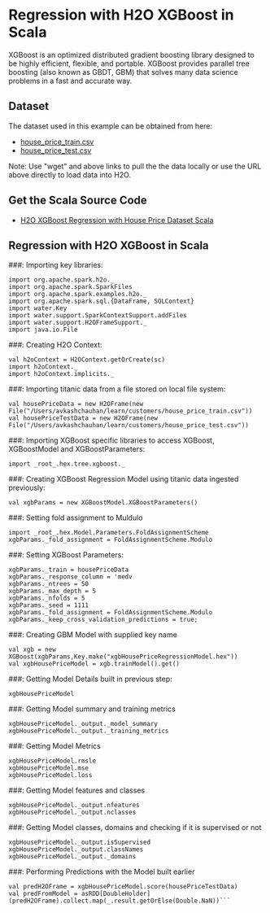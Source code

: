# Regression with H2O XGBoost in Scala #

XGBoost is an optimized distributed gradient boosting library designed to be highly efficient, flexible, and portable. XGBoost provides parallel tree boosting (also known as GBDT, GBM) that solves many data science problems in a fast and accurate way.

## Dataset ##
The dataset used in this example can be obtained from here:
 - [house_price_train.csv](https://raw.githubusercontent.com/Avkash/mldl/master/data/house_price_train.csv)
 - [house_price_test.csv](https://raw.githubusercontent.com/Avkash/mldl/master/data/house_price_test.csv)

Note: Use "wget" and above links to pull the the data locally or use the URL above directly to load data into H2O.
  
## Get the Scala Source Code ##
  - [H2O XGBoost Regression with House Price Dataset Scala](https://github.com/Avkash/mldl/blob/master/code/scala/H2O_XGBoost_HousePrice.scala)
  
## Regression with H2O XGBoost in Scala ##

###: Importing key libraries:
```
import org.apache.spark.h2o._
import org.apache.spark.SparkFiles
import org.apache.spark.examples.h2o._
import org.apache.spark.sql.{DataFrame, SQLContext}
import water.Key
import water.support.SparkContextSupport.addFiles
import water.support.H2OFrameSupport._
import java.io.File
```

###: Creating H2O Context:
```
val h2oContext = H2OContext.getOrCreate(sc)
import h2oContext._
import h2oContext.implicits._
```

###: Importing titanic data from a file stored on local file system:
```
val housePriceData = new H2OFrame(new File("/Users/avkashchauhan/learn/customers/house_price_train.csv"))
val housePriceTestData = new H2OFrame(new File("/Users/avkashchauhan/learn/customers/house_price_test.csv"))
```

###: Importing XGBoost specific libraries to access XGBoost, XGBoostModel and XGBoostParameters:
```
import _root_.hex.tree.xgboost._
```

###: Creating XGBoost Regression Model using titanic data ingested previously:
```
val xgbParams = new XGBoostModel.XGBoostParameters()
```

###: Setting fold assignment to Muldulo
```
import _root_.hex.Model.Parameters.FoldAssignmentScheme
xgbParams._fold_assignment = FoldAssignmentScheme.Modulo
```

###: Setting XGBoost Parameters:
```
xgbParams._train = housePriceData
xgbParams._response_column = 'medv
xgbParams._ntrees = 50
xgbParams._max_depth = 5
xgbParams._nfolds = 5
xgbParams._seed = 1111
xgbParams._fold_assignment = FoldAssignmentScheme.Modulo
xgbParams._keep_cross_validation_predictions = true;
```

###: Creating GBM Model with supplied key name
```
val xgb = new XGBoost(xgbParams,Key.make("xgbHousePriceRegressionModel.hex"))
val xgbHousePriceModel = xgb.trainModel().get()
```

###: Getting Model Details built in previous step:
```
xgbHousePriceModel
```

###: Getting Model summary and training metrics 
```
xgbHousePriceModel._output._model_summary
xgbHousePriceModel._output._training_metrics
```

###: Getting Model Metrics
```
xgbHousePriceModel.rmsle
xgbHousePriceModel.mse
xgbHousePriceModel.loss
```

###: Getting Model features and classes
```
xgbHousePriceModel._output.nfeatures
xgbHousePriceModel._output.nclasses
```

###: Getting Model classes, domains and checking if it is supervised or not
```
xgbHousePriceModel._output.isSupervised
xgbHousePriceModel._output.classNames
xgbHousePriceModel._output._domains
```

###: Performing Predictions with the Model built earlier
```
val predH2OFrame = xgbHousePriceModel.score(housePriceTestData)
val predFromModel = asRDD[DoubleHolder](predH2OFrame).collect.map(_.result.getOrElse(Double.NaN))```
```
